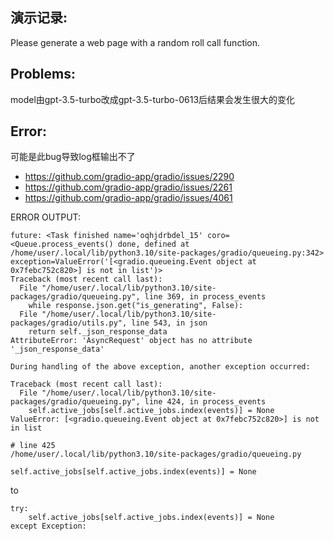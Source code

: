 
## 演示记录:

Please generate a web page with a random roll call function.


## Problems:

model由gpt-3.5-turbo改成gpt-3.5-turbo-0613后结果会发生很大的变化


## Error:

可能是此bug导致log框输出不了

- https://github.com/gradio-app/gradio/issues/2290
- https://github.com/gradio-app/gradio/issues/2261
- https://github.com/gradio-app/gradio/issues/4061


ERROR OUTPUT:
```
future: <Task finished name='oqhjdrbdel_15' coro=<Queue.process_events() done, defined at /home/user/.local/lib/python3.10/site-packages/gradio/queueing.py:342> exception=ValueError('[<gradio.queueing.Event object at 0x7febc752c820>] is not in list')>
Traceback (most recent call last):
  File "/home/user/.local/lib/python3.10/site-packages/gradio/queueing.py", line 369, in process_events
    while response.json.get("is_generating", False):
  File "/home/user/.local/lib/python3.10/site-packages/gradio/utils.py", line 543, in json
    return self._json_response_data
AttributeError: 'AsyncRequest' object has no attribute '_json_response_data'

During handling of the above exception, another exception occurred:

Traceback (most recent call last):
  File "/home/user/.local/lib/python3.10/site-packages/gradio/queueing.py", line 424, in process_events
    self.active_jobs[self.active_jobs.index(events)] = None
ValueError: [<gradio.queueing.Event object at 0x7febc752c820>] is not in list
```

```
# line 425
/home/user/.local/lib/python3.10/site-packages/gradio/queueing.py
```



```
self.active_jobs[self.active_jobs.index(events)] = None
```

to

```
try:
    self.active_jobs[self.active_jobs.index(events)] = None
except Exception:
```




